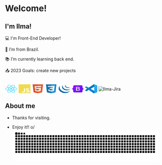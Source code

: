  # Welcome!

 

## I'm Ilma!
 
:computer: I'm Front-End Developer!

:house_with_garden: I’m from Brazil.

:books: I’m currently learning back end.

:outbox_tray: 2023 Goals: create new projects
 
 <div style="display: inline_block"><br>
 
 <img align="center" alt="Ilma-React" height="30" width="40" src="https://raw.githubusercontent.com/devicons/devicon/master/icons/react/react-original.svg" >   
 <img align="center" alt="Ilma-Js" height="30" width="40" src="https://raw.githubusercontent.com/devicons/devicon/master/icons/javascript/javascript-plain.svg">
 <img align="center" alt="Ilma-HTML" height="30" width="40" src="https://raw.githubusercontent.com/devicons/devicon/master/icons/html5/html5-original.svg">
 <img align="center" alt="Ilma-CSS" height="30" width="40" src="https://raw.githubusercontent.com/devicons/devicon/master/icons/css3/css3-original.svg">
 <img align="center" alt="Ilma-Jquery" height="30" width="40" src="https://raw.githubusercontent.com/devicons/devicon/master/icons/jquery/jquery-original.svg">
 <img align="center" alt="Ilma-Bootstrap" height="30" width="40" src="https://raw.githubusercontent.com/devicons/devicon/master/icons/bootstrap/bootstrap-original.svg">
 <img align="center" alt="Ilma-Vscode" height="30" width="40" src="https://raw.githubusercontent.com/devicons/devicon/master/icons/vscode/vscode-original.svg">
 <img align="center" alt="Ilma-Jira" height="30" width="40" src="https://cdn.jsdelivr.net/gh/devicons/devicon/icons/jira/jira-original.svg" />
 </div>

## About me

 
- Thanks for visiting.

- Enjoy it!! o/
![ Animação de cobra ](https://github.com/ilmanikolau2/ilmanikolau2/blob/output/github-contribution-grid-snake.svg)
